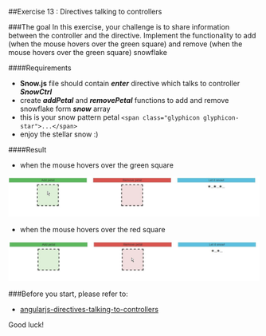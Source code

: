 ##Exercise 13 : Directives talking to controllers

###The goal
In this exercise, your challenge is to share information between the controller and the directive. 
Implement the functionality to add (when the mouse hovers over the green square) and remove (when the mouse hovers over the green square) snowflake

####Requirements
* **Snow.js** file should contain ***enter*** directive which talks to controller ***SnowCtrl***
* create ***addPetal*** and ***removePetal*** functions to add and remove snowflake form ***snow*** array
* this is your snow pattern petal ```<span class="glyphicon glyphicon-star">...</span>```
* enjoy the stellar snow :)

####Result
* when the mouse hovers over the green square

![alt text](images/add.png "Add Petal")

* when the mouse hovers over the red square

![alt text](images/remove.png "Remove Petal")

###Before you start, please refer to:
* [angularjs-directives-talking-to-controllers](https://egghead.io/lessons/angularjs-directives-talking-to-controllers)

Good luck!
